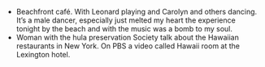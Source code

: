 - Beachfront café. With Leonard playing and Carolyn and others dancing. It’s a male dancer, especially just melted my heart the experience tonight by the beach and with the music was a bomb to my soul.
- Woman with the hula preservation Society talk about the Hawaiian restaurants in New York. On PBS a video called Hawaii room at the Lexington hotel.
